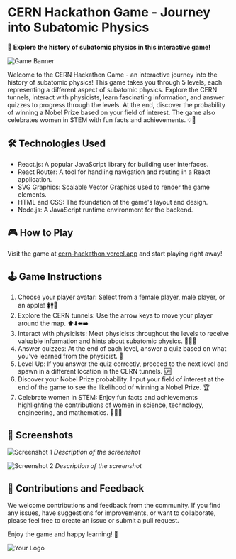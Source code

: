 # CERN Hackathon Game - Journey into Subatomic Physics

🚀 **Explore the history of subatomic physics in this interactive game!**

![Game Banner](path_to_your_game_banner.png)

Welcome to the CERN Hackathon Game - an interactive journey into the history of subatomic physics! This game takes you through 5 levels, each representing a different aspect of subatomic physics. Explore the CERN tunnels, interact with physicists, learn fascinating information, and answer quizzes to progress through the levels. At the end, discover the probability of winning a Nobel Prize based on your field of interest. The game also celebrates women in STEM with fun facts and achievements. 💡🎉

## 🛠️ Technologies Used

- React.js: A popular JavaScript library for building user interfaces.
- React Router: A tool for handling navigation and routing in a React application.
- SVG Graphics: Scalable Vector Graphics used to render the game elements.
- HTML and CSS: The foundation of the game's layout and design.
- Node.js: A JavaScript runtime environment for the backend.

## 🎮 How to Play

Visit the game at [cern-hackathon.vercel.app](https://cern-hackathon.vercel.app) and start playing right away!

## 🕹️ Game Instructions

1. Choose your player avatar: Select from a female player, male player, or an apple! 🚺🚹🍎
2. Explore the CERN tunnels: Use the arrow keys to move your player around the map. ⬆️⬇️⬅️➡️
3. Interact with physicists: Meet physicists throughout the levels to receive valuable information and hints about subatomic physics. 👩‍🔬🧪
4. Answer quizzes: At the end of each level, answer a quiz based on what you've learned from the physicist. 📝
5. Level Up: If you answer the quiz correctly, proceed to the next level and spawn in a different location in the CERN tunnels. 🆙
6. Discover your Nobel Prize probability: Input your field of interest at the end of the game to see the likelihood of winning a Nobel Prize. 🏆
7. Celebrate women in STEM: Enjoy fun facts and achievements highlighting the contributions of women in science, technology, engineering, and mathematics. 👩‍🔬🚀

## 📸 Screenshots

![Screenshot 1](path_to_screenshot_1.png)
*Description of the screenshot*

![Screenshot 2](path_to_screenshot_2.png)
*Description of the screenshot*

## 🤝 Contributions and Feedback

We welcome contributions and feedback from the community. If you find any issues, have suggestions for improvements, or want to collaborate, please feel free to create an issue or submit a pull request.

Enjoy the game and happy learning! 🎉

![Your Logo](path_to_your_logo.png)
